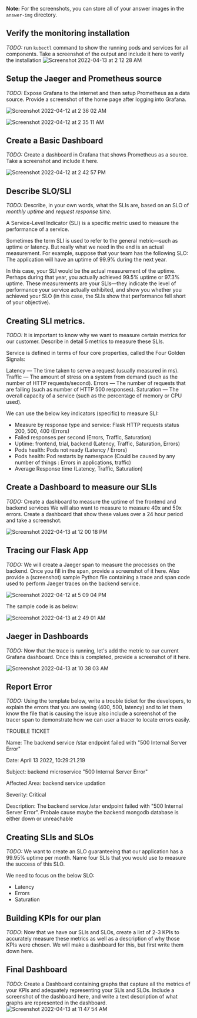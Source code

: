 **Note:** For the screenshots, you can store all of your answer images in the `answer-img` directory.

## Verify the monitoring installation

*TODO:* run `kubectl` command to show the running pods and services for all components. Take a screenshot of the output and include it here to verify the installation
![Screenshot 2022-04-13 at 2 12 28 AM](https://user-images.githubusercontent.com/40661295/163050352-f2aafb39-3b7e-4ce0-8936-bced222f8636.png)


## Setup the Jaeger and Prometheus source
*TODO:* Expose Grafana to the internet and then setup Prometheus as a data source. Provide a screenshot of the home page after logging into Grafana.

![Screenshot 2022-04-12 at 2 36 02 AM](https://user-images.githubusercontent.com/40661295/163050605-6e074bc3-60a7-4643-bf1e-d640f11c096f.png)

![Screenshot 2022-04-12 at 2 35 11 AM](https://user-images.githubusercontent.com/40661295/163050635-f9884a01-824a-4d08-95ed-a1368d706f81.png)


## Create a Basic Dashboard
*TODO:* Create a dashboard in Grafana that shows Prometheus as a source. Take a screenshot and include it here.

![Screenshot 2022-04-12 at 2 42 57 PM](https://user-images.githubusercontent.com/40661295/163052117-4decc806-96e5-450a-b058-bee261520125.png)


## Describe SLO/SLI
*TODO:* Describe, in your own words, what the SLIs are, based on an SLO of *monthly uptime* and *request response time*.

A Service-Level Indicator (SLI) is a specific metric used to measure the performance of a service.

Sometimes the term SLI is used to refer to the general metric—such as uptime or latency. But really what we need in the end is an actual measurement. For example, suppose that your team has the following SLO: The application will have an uptime of 99.9% during the next year.

In this case, your SLI would be the actual measurement of the uptime. Perhaps during that year, you actually achieved 99.5% uptime or 97.3% uptime. These measurements are your SLIs—they indicate the level of performance your service actually exhibited, and show you whether you achieved your SLO (in this case, the SLIs show that performance fell short of your objective).

## Creating SLI metrics.
*TODO:* It is important to know why we want to measure certain metrics for our customer. Describe in detail 5 metrics to measure these SLIs. 

Service is defined in terms of four core properties, called the Four Golden Signals:

Latency — The time taken to serve a request (usually measured in ms).
Traffic — The amount of stress on a system from demand (such as the number of HTTP requests/second).
Errors — The number of requests that are failing (such as number of HTTP 500 responses).
Saturation — The overall capacity of a service (such as the percentage of memory or CPU used).

We can use the below key indicators (specific) to measure SLI:

* Measure by response type and service: Flask HTTP requests status 200, 500, 400 (Errors)
* Failed responses per second (Errors, Traffic, Saturation)
* Uptime: frontend, trial, backend (Latency, Traffic, Saturation, Errors)
* Pods health: Pods not ready (Latency / Errors)
* Pods health: Pod restarts by namespace (Could be caused by any number of things : Errors in applications, traffic)
* Average Response time (Latency, Traffic, Saturation)

## Create a Dashboard to measure our SLIs
*TODO:* Create a dashboard to measure the uptime of the frontend and backend services We will also want to measure to measure 40x and 50x errors. Create a dashboard that show these values over a 24 hour period and take a screenshot.



![Screenshot 2022-04-13 at 12 00 18 PM](https://user-images.githubusercontent.com/40661295/163114618-c0fb4c20-5120-4751-a5b1-8590cf192ce4.png)


## Tracing our Flask App
*TODO:*  We will create a Jaeger span to measure the processes on the backend. Once you fill in the span, provide a screenshot of it here. Also provide a (screenshot) sample Python file containing a trace and span code used to perform Jaeger traces on the backend service.

![Screenshot 2022-04-12 at 5 09 04 PM](https://user-images.githubusercontent.com/40661295/163056227-c613bd99-b79d-485f-bbe0-fae0c03fba77.png)


The sample code is as below:

![Screenshot 2022-04-13 at 2 49 01 AM](https://user-images.githubusercontent.com/40661295/163056521-02420493-7d32-48dc-8281-c20132f4e57e.png)



## Jaeger in Dashboards
*TODO:* Now that the trace is running, let's add the metric to our current Grafana dashboard. Once this is completed, provide a screenshot of it here.

![Screenshot 2022-04-13 at 10 38 03 AM](https://user-images.githubusercontent.com/40661295/163104587-cfe49000-12e0-4dd8-86c2-57fbdbe8ed43.png)


## Report Error
*TODO:* Using the template below, write a trouble ticket for the developers, to explain the errors that you are seeing (400, 500, latency) and to let them know the file that is causing the issue also include a screenshot of the tracer span to demonstrate how we can user a tracer to locate errors easily.

TROUBLE TICKET

Name: The backend service /star endpoint failed with "500 Internal Server Error"

Date: April 13 2022, 10:29:21.219

Subject: backend microservice "500 Internal Server Error"

Affected Area: backend service updation

Severity: Critical

Description: The backend service /star endpoint failed with "500 Internal Server Error". Probale cause maybe the backend mongodb database is either down or unreachable


## Creating SLIs and SLOs
*TODO:* We want to create an SLO guaranteeing that our application has a 99.95% uptime per month. Name four SLIs that you would use to measure the success of this SLO.

We need to focus on the below SLO:

  * Latency
  * Errors 
  * Saturation

## Building KPIs for our plan
*TODO*: Now that we have our SLIs and SLOs, create a list of 2-3 KPIs to accurately measure these metrics as well as a description of why those KPIs were chosen. We will make a dashboard for this, but first write them down here.

## Final Dashboard
*TODO*: Create a Dashboard containing graphs that capture all the metrics of your KPIs and adequately representing your SLIs and SLOs. Include a screenshot of the dashboard here, and write a text description of what graphs are represented in the dashboard.  
![Screenshot 2022-04-13 at 11 47 54 AM](https://user-images.githubusercontent.com/40661295/163112573-e15c261b-38b0-49b0-b4c8-6fc85f64558d.png)


